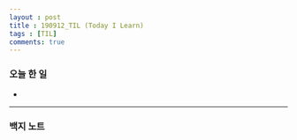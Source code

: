 ```yaml
---
layout : post
title : 190912_TIL (Today I Learn)
tags : [TIL]
comments: true
---
```

### 오늘 한 일
- 

---
### 백지 노트
